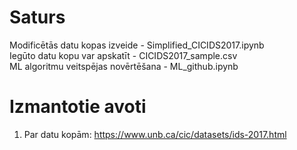 # Saturs

Modificētās datu kopas izveide - Simplified_CICIDS2017.ipynb \
Iegūto datu kopu var apskatīt - CICIDS2017_sample.csv \
ML algoritmu veitspējas novērtēšana - ML_github.ipynb 

# Izmantotie avoti
1. Par datu kopām: https://www.unb.ca/cic/datasets/ids-2017.html 

